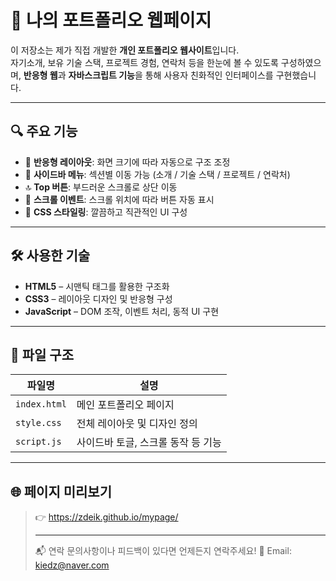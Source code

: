 # 💼 나의 포트폴리오 웹페이지

이 저장소는 제가 직접 개발한 **개인 포트폴리오 웹사이트**입니다.  
자기소개, 보유 기술 스택, 프로젝트 경험, 연락처 등을 한눈에 볼 수 있도록 구성하였으며, **반응형 웹**과 **자바스크립트 기능**을 통해 사용자 친화적인 인터페이스를 구현했습니다.

---

## 🔍 주요 기능

- 📱 **반응형 레이아웃**: 화면 크기에 따라 자동으로 구조 조정
- 📂 **사이드바 메뉴**: 섹션별 이동 가능 (소개 / 기술 스택 / 프로젝트 / 연락처)
- 🔝 **Top 버튼**: 부드러운 스크롤로 상단 이동
- 📌 **스크롤 이벤트**: 스크롤 위치에 따라 버튼 자동 표시
- 🎨 **CSS 스타일링**: 깔끔하고 직관적인 UI 구성

---

## 🛠 사용한 기술

- **HTML5** – 시맨틱 태그를 활용한 구조화
- **CSS3** – 레이아웃 디자인 및 반응형 구성
- **JavaScript** – DOM 조작, 이벤트 처리, 동적 UI 구현

---

## 📁 파일 구조

| 파일명         | 설명                                |
|----------------|-------------------------------------|
| `index.html`   | 메인 포트폴리오 페이지              |
| `style.css`    | 전체 레이아웃 및 디자인 정의        |
| `script.js`    | 사이드바 토글, 스크롤 동작 등 기능  |

---

## 🌐 페이지 미리보기

> 👉 https://zdeik.github.io/mypage/
>
> ---
>
> 📬 연락
문의사항이나 피드백이 있다면 언제든지 연락주세요!
📧 Email: kiedz@naver.com
